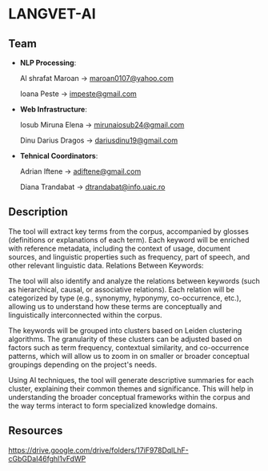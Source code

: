 # LANGVET-AI

## Team
- **NLP Processing**:

  Al shrafat Maroan -> maroan0107@yahoo.com
  
  Ioana Peste -> impeste@gmail.com

- **Web Infrastructure**:

  Iosub Miruna Elena -> mirunaiosub24@gmail.com

  Dinu Darius Dragos -> dariusdinu19@gmail.com

- **Tehnical Coordinators**:

  Adrian  Iftene -> adiftene@gmail.com

  Diana Trandabat -> dtrandabat@info.uaic.ro

## Description

The tool will extract key terms from the corpus, accompanied by glosses (definitions or explanations of each term).
Each keyword will be enriched with reference metadata, including the context of usage, document sources, and linguistic properties such as frequency, part of speech, and other relevant linguistic data.
Relations Between Keywords:

The tool will also identify and analyze the relations between keywords (such as hierarchical, causal, or associative relations).
Each relation will be categorized by type (e.g., synonymy, hyponymy, co-occurrence, etc.), allowing us to understand how these terms are conceptually and linguistically interconnected within the corpus.

The keywords will be grouped into clusters based on Leiden clustering algorithms. The granularity of these clusters can be adjusted based on factors such as term frequency, contextual similarity, and co-occurrence patterns, which will allow us to zoom in on smaller or broader conceptual groupings depending on the project's needs.

Using AI techniques, the tool will generate descriptive summaries for each cluster, explaining their common themes and significance. This will help in understanding the broader conceptual frameworks within the corpus and the way terms interact to form specialized knowledge domains.

## Resources 

https://drive.google.com/drive/folders/17iF978DqlLhF-cGbGDaI46fghl1vFdWP
